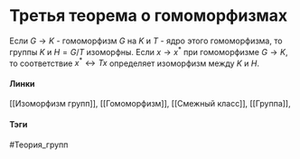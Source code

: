 # Третья теорема о гомоморфизмах
Если $G\to K$ - гомоморфизм $G$ на $K$ и $T$ - ядро этого гомоморфизма, то группы $K$ и $H=G/T$ изоморфны. Если $x\to x^{*}$ при гомоморфизме $G\to K$, то соответствие $x^{*}\leftrightarrow Tx$ определяет изоморфизм между $K$ и $H$.

#### Линки 
[[Изоморфизм групп]],
[[Гомоморфизм]],
[[Смежный класс]],
[[Группа]],

#### Тэги 
 #Теория_групп 